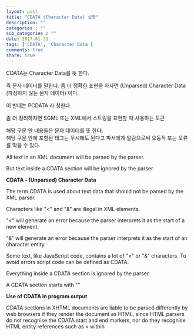 ```yaml
---
layout: post
title: "CDATA (Character Data) 설명"
description: ""
categories : ""
sub_categories : ""
date: 2017-01-31
tags: ['CDATA', 'Character Data']
comments: true
share: true
---
```


CDATA는 Character Data를 뜻 한다.

즉 문자 데이터를 말한다. 좀 더 정확한 표현을 하자면 (Unparsed) Character Data (파싱하지 않는 문자 데이터) 이다.

이 반대는 PCDATA 라 칭한다.

  

좀 더 정리하자면 SGML 또는 XML에서 스트링을 표현할 때 사용하는 토큰

해당 구문 안 내용들은 문자 데이터를 뜻 한다.  
해당 구문 안에 포함된 태그는 무시해도 된다고 파서에게 알림으로써 오동작 또는 오류를 막을 수 있다.

  

All text in an XML document will be parsed by the parser.

But text inside a CDATA section will be ignored by the parser

  
  

**CDATA - (Unparsed) Character Data**

  

The term CDATA is used about text data that should not be parsed by the XML
parser.

Characters like "<" and "&" are illegal in XML elements.

"<" will generate an error because the parser interprets it as the start of a
new element.

"&" will generate an error because the parser interprets it as the start of an
character entity.

Some text, like JavaScript code, contains a lot of "<" or "&" characters. To
avoid errors script code can be defined as CDATA.

Everything inside a CDATA section is ignored by the parser.

  

A CDATA section starts with "<![CDATA[" and ends with "]]>"

  

  

**Use of CDATA in program output**

  

CDATA sections in XHTML documents are liable to be parsed differently by web
browsers if they render the document as HTML, since HTML parsers do not
recognise the CDATA start and end markers, nor do they recognise HTML entity
references such as &lt; within <script> tags. This can cause rendering
problems in web browsers and can lead to cross-site scripting vulnerabilities
if used to display data from untrusted sources, since the two kinds of parsers
will disagree on where the CDATA section ends

